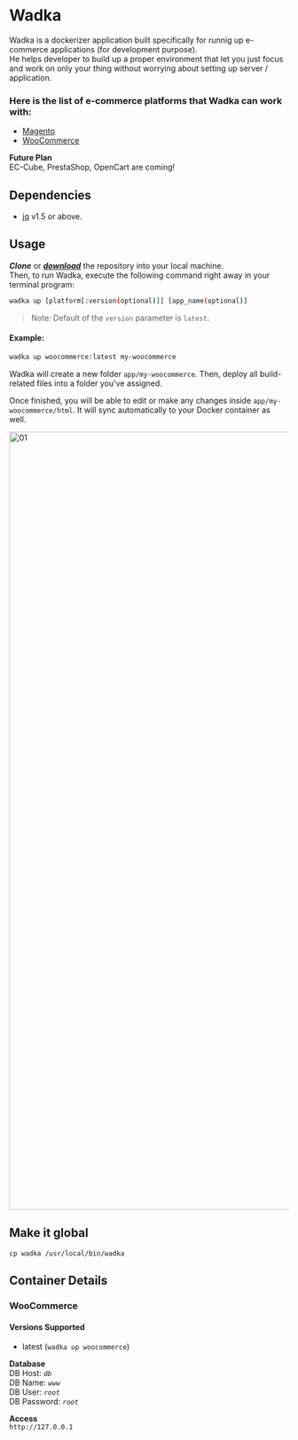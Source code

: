 # Wadka

Wadka is a dockerizer application built specifically for runnig up e-commerce applications (for development purpose).  
He helps developer to build up a proper environment that let you just focus and work on only your thing without worrying about setting up server / application.

### Here is the list of e-commerce platforms that Wadka can work with:

- [Magento](https://github.com/guzzilar/wadka#magento)
- [WooCommerce](https://github.com/guzzilar/wadka#woocommerce)

**Future Plan**  
EC-Cube, PrestaShop, OpenCart are coming!

## Dependencies

- [jq](https://stedolan.github.io/jq/) v1.5 or above.

## Usage

_**Clone**_ or [_**download**_](https://github.com/guzzilar/wadka/archive/master.zip) the repository into your local machine.  
Then, to run Wadka, execute the following command right away in your terminal program:

```bash
wadka up [platform[:version(optional)]] [app_name(optional)]
```

> Note: Default of the `version` parameter is `latest`.

#### Example:
```bash
wadka up woocommerce:latest my-woocommerce
```

Wadka will create a new folder `app/my-woocommerce`. Then, deploy all build-related files into a folder you've assigned.

Once finished, you will be able to edit or make any changes inside `app/my-woocommerce/html`. It will sync automatically to your Docker container as well.

<img width="1403" alt="01" src="https://user-images.githubusercontent.com/2154669/28490968-eaed3b88-6f10-11e7-9fca-dbae7a5ca2f4.png">

## Make it global

`cp wadka /usr/local/bin/wadka`

## Container Details

### WooCommerce

#### Versions Supported

- latest (`wadka up woocommerce`)

**Database**  
DB Host: _`db`_  
DB Name: _`www`_  
DB User: _`root`_  
DB Password: _`root`_

**Access**  
`http://127.0.0.1`
